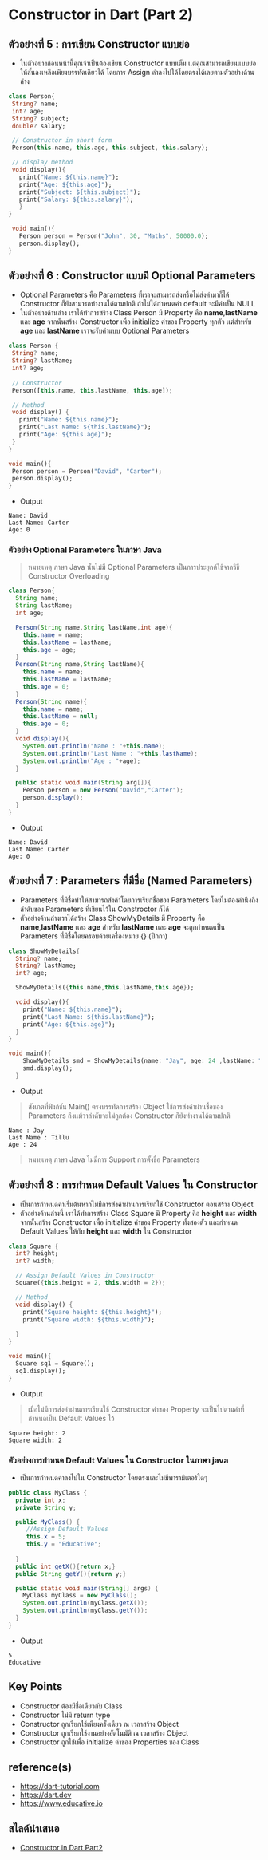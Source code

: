# Constructor in Dart (Part 2)
## ตัวอย่างที่ 5 : การเขียน Constructor แบบย่อ
- ในตัวอย่างก่อนหน้านี้คุณจำเป็นต้องเขียน Constructor แบบเต็ม เเต่คุณสามารถเขียนแบบย่อให้สั้นลงเหลือเพียงบรรทัดเดียวได้ โดยการ Assign ค่าลงไปใด้โดยตรงได้เลยตามตัวอย่างด้านล่าง

 ```dart
class Person{
  String? name;
  int? age;
  String? subject;
  double? salary;

  // Constructor in short form
  Person(this.name, this.age, this.subject, this.salary);

  // display method
  void display(){
    print("Name: ${this.name}");
    print("Age: ${this.age}");
    print("Subject: ${this.subject}");
    print("Salary: ${this.salary}");
    }
}

  void main(){
    Person person = Person("John", 30, "Maths", 50000.0);
    person.display();
}
```

## ตัวอย่างที่ 6 : Constructor แบบมี Optional Parameters
- Optional Parameters คือ Parameters ที่เราจะสามารถส่งหรือไม่ส่งค่ามาก็ได้ Constructor ก็ยังสามารถทำงานได้ตามปกติ ถ้าไม่ได้กำหนดค่า  default จะมีค่าเป็น NULL
- ในตัวอย่างด้านล่าง เราได้ทำการสร้าง Class Person มี Property คือ **name**,**lastName** เเละ **age** จากนั้นสร้าง Constructor เพื่อ initialize ค่าของ Property ทุกตัว เเต่สำหรับ **age** เเละ **lastName** เราจะรับค่าแบบ Optional Parameters 

 ```dart
class Person {
  String? name;
  String? lastName;
  int? age;
  
  // Constructor
  Person([this.name, this.lastName, this.age]);

  // Method
  void display() {
    print("Name: ${this.name}");
    print("Last Name: ${this.lastName}");
    print("Age: ${this.age}");
  }
}

void main(){
  Person person = Person("David", "Carter");
  person.display();
}
```
- Output
```
Name: David
Last Name: Carter
Age: 0
```
### ตัวอย่าง Optional Parameters ในภาษา Java
> หมายเหตุ ภาษา Java นั้นไม่มี Optional Parameters เป็นการประยุกต์ใช้จากวิธี Constructor Overloading
```java
class Person{
  String name;
  String lastName;
  int age;

  Person(String name,String lastName,int age){
    this.name = name;
    this.lastName = lastName;
    this.age = age;
  }
  Person(String name,String lastName){
    this.name = name;
    this.lastName = lastName;
    this.age = 0;
  }
  Person(String name){
    this.name = name;
    this.lastName = null;
    this.age = 0;
  }
  void display(){
    System.out.println("Name : "+this.name);
    System.out.println("Last Name : "+this.lastName);
    System.out.println("Age : "+age);
  }

  public static void main(String arg[]){
    Person person = new Person("David","Carter");
    person.display();
  }
}
```
* Output
```
Name: David
Last Name: Carter
Age: 0
```
## ตัวอย่างที่ 7 :  Parameters ที่มีชื่อ (Named Parameters)
* Parameters ที่มีชื่อทำให้สามารถส่งค่าโดยการเรียกชื่อของ Parameters โดยไม่ต้องคำนึงถึงลำดับของ Parameters ที่เขียนไว้ใน Constroctor ก็ได้
* ตัวอย่างด้านล่างเราได้สร้าง Class ShowMyDetails มี Property คือ **name**,**lastName** เเละ **age**
 สำหรับ **lastName** เเละ **age** จะถูกกำหนดเป็น Parameters ที่มีชื่อโดยครอบด้วยเครื่องหมาย {} (ปีกกา)
```dart
class ShowMyDetails{
  String? name;
  String? lastName;
  int? age;

  ShowMyDetails({this.name,this.lastName,this.age});

  void display(){
    print("Name: ${this.name}");
    print("Last Name: ${this.lastName}");
    print("Age: ${this.age}");
  }  
}

void main(){
    ShowMyDetails smd = ShowMyDetails(name: "Jay", age: 24 ,lastName: "Tillu",);
    smd.display();
  }
```
- Output
>สังเกตที่ฟังก์ชัน Main() ตรงบรรทัดการสร้าง Object ใช้การส่งค่าผ่านชื่อของ Parameters ถึงเเม้ว่าลำดับจะไม่ถูกต้อง Constructor ก็ยังทำงานได้ตามปกติ
```
Name : Jay
Last Name : Tillu
Age : 24
```
> หมายเหตุ ภาษา Java ไม่มีการ Support การตั้งชื่อ Parameters

## ตัวอย่างที่ 8 : การกำหนด Default Values ใน Constructor
- เป็นการกำหนดค่าเริ่มต้นหากไม่มีการส่งค่าผ่านการเรียกใช้ Constructor ตอนสร้าง Object
- ตัวอย่างด้านล่างนี้ เราได้ทำการสร้าง Class Square มี Property คือ **height** เเละ **width** จากนั้นสร้าง Constructor เพื่อ initialize ค่าของ Property ทั้งสองตัว เเละกำหนด Default Values ให้กับ **height** เเละ **width** ใน Constructor
```dart
class Square {
  int? height;
  int? width;

  // Assign Default Values in Constructor
  Square({this.height = 2, this.width = 2});

  // Method
  void display() {
    print("Square height: ${this.height}");
    print("Square width: ${this.width}");
    
  }
}

void main(){
  Square sq1 = Square();
  sq1.display();
}
```
- Output
> เมื่อไม่มีการส่งค่าผ่านการเรียนใช้ Constructor ค่าของ Property จะเป็นไปตามค่าที่กำหนดเป็น Default Values ไว้
```
Square height: 2
Square width: 2
 ```
### ตัวอย่างการกำหนด Default Values ใน Constructor ในภาษา java
- เป็นการกำหนดค่าลงไปใน Constructor โดยตรงเเละไม่มีพารามิเตอร์ใดๆ
 ```java
public class MyClass {
   private int x;
   private String y;

   public MyClass() {
      //Assign Default Values
      this.x = 5;
      this.y = "Educative";
      
   }
   public int getX(){return x;}
   public String getY(){return y;}

   public static void main(String[] args) {
     MyClass myClass = new MyClass();
     System.out.println(myClass.getX());
     System.out.println(myClass.getY()); 
   }
}
 ```
- Output
```
5
Educative
```
## Key Points
- Constructor ต้องมีชื่อเดียวกับ Class
- Constructor ไม่มี return type
- Constructor ถูกเรียกใช้เพียงครั้งเดียว ณ เวลาสร้าง Object
- Constructor ถูกเรียกใช้งานอย่างอัตโนมัติ ณ เวลาสร้าง Object
- Constructor ถูกใช้เพื่อ initialize ค่าของ Properties ของ Class

## reference(s)
- https://dart-tutorial.com
- https://dart.dev
- https://www.educative.io


## สไลด์นำเสนอ
- [Constructor in Dart Part2](https://github.com/ThanatatYAM/files/raw/main/Constructor%20in%20Dart%20Part2.pptx)
